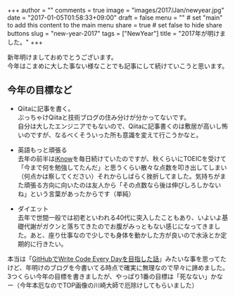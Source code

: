 +++
author = ""
comments = true
image = "images/2017/Jan/newyear.jpg"
date = "2017-01-05T01:58:33+09:00"
draft = false
menu = ""		# set "main" to add this content to the main menu
share = true	# set false to hide share buttons
slug = "new-year-2017"
tags = ["NewYear"]
title = "2017年が明けました。"
+++

新年明けましておめでとうございます。   
今年はこまめに大した事ない様なことでも記事にして続けていこうと思います。

<!--more-->

## 今年の目標など

- Qiitaに記事を書く。  
ぶっちゃけQiitaと技術ブログの住み分けが分かってないです。  
自分は大したエンジニアでもないので、Qiitaに記事書くのは敷居が高いし怖いのですが、なるべくそういった所も意識を変えて行こうかなと。  

- 英語もっと頑張る  
去年の前半は[iKnow](http://iknow.jp/)を毎日続けていたのですが、秋くらいにTOEICを受けて「今まで何を勉強してたんだ」と思うくらい散々な点数を叩き出してしまい（何点かは察してください）それからしばらく挫折してました。気持ちがまた頑張る方向に向いたのは友人から「その点数なら後は伸びしろしかないね」という言葉があったからです（単純）  
  
- ダイエット  
去年で世間一般では初老といわれる40代に突入したこともあり、いよいよ基礎代謝がガクンと落ちてきたのでお腹がみっともない感じになってきました。あと、座り仕事なので少しでも身体を動かした方が良いので水泳とか定期的に行きたい。  

本当は「[GitHubでWrite Code Every Dayを目指した話](http://keita-moromizato.hatenablog.com/entry/2016/12/26/120526)」みたいな事を思ってたけど、年明けのブログを今書いてる時点で確実に無理なので早々に諦めました。  
3つくらい今年の目標を書きましたが、やっぱり1番の目標は「死なない」かなー（今年本厄なのでTOP画像の川崎大師で厄除けしてもらいました）